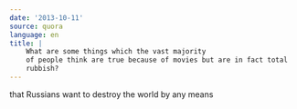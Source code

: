 ```yaml
---
date: '2013-10-11'
source: quora
language: en
title: |
    What are some things which the vast majority
    of people think are true because of movies but are in fact total
    rubbish?
---
```


that Russians want to destroy the world by any means
